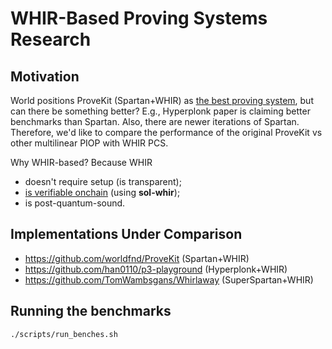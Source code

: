 # WHIR-Based Proving Systems Research

## Motivation

World positions ProveKit (Spartan+WHIR) as [the best proving system](https://x.com/DCbuild3r/status/1935317445075488933), but can there be something better? E.g., Hyperplonk paper is claiming better benchmarks than Spartan. Also, there are newer iterations of Spartan. Therefore, we'd like to compare the performance of the original ProveKit vs other multilinear PIOP with WHIR PCS.

Why WHIR-based? Because WHIR

- doesn't require setup (is transparent);
- [is verifiable onchain](https://ethresear.ch/t/on-the-gas-efficiency-of-the-whir-polynomial-commitment-scheme/21301) (using **sol-whir**);
- is post-quantum-sound.

## Implementations Under Comparison

- https://github.com/worldfnd/ProveKit (Spartan+WHIR)
- https://github.com/han0110/p3-playground (Hyperplonk+WHIR)
- https://github.com/TomWambsgans/Whirlaway (SuperSpartan+WHIR)

## Running the benchmarks

```bash
./scripts/run_benches.sh
```
